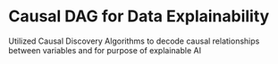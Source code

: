 # Causal DAG for Data Explainability  
Utilized Causal Discovery Algorithms to decode causal relationships between variables and for purpose of explainable AI
